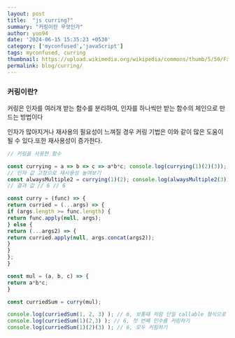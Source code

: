 ```yaml
---
layout: post
title:  "js curring?"
summary: "커링이란 무엇인가"
author: yoo94
date: '2024-06-15 15:35:23 +0530'
category: ['myconfused','javaScript']
tags: myconfused, curring
thumbnail: https://upload.wikimedia.org/wikipedia/commons/thumb/5/50/Fxemoji_u2049.svg/255px-Fxemoji_u2049.svg.png
permalink: blog/curring/
---
```


### 커링이란?
커링은 인자를 여러개 받는 함수를 분리하여, 인자를 하나씩만 받는 함수의 체인으로 만드는 방법이다

인자가 많아지거나 재사용의 필요성이 느껴질 경우 커링 기법은 이와 같이 많은 도움이 될 수 있다.또한 재사용성이 증가한다.
```javascript
// 커링을 사용한 함수 

const currying = a => b => c => a*b*c; console.log(currying(1)(2)(3)); 
// 인자 값 고정으로 재사용성 높여보기 
const alwaysMultiple2 = currying(1)(2); console.log(alwaysMultiple2(3)); 
// 결과 값 // 6 // 6

```


```javascript
const curry = (func) => {
return curried = (...args) => {
if (args.length >= func.length) {
return func.apply(null, args);
} else {
return (...args2) => {
return curried.apply(null, args.concat(args2));
}
}
};
}

const mul = (a, b, c) => {
return a*b*c;
}

const curriedSum = curry(mul);

console.log(curriedSum(1, 2, 3) ); // 6, 보통때 처럼 단일 callable 형식으로 호출하기
console.log(curriedSum(1)(2,3) ); // 6, 첫 번째 인수를 커링하기
console.log(curriedSum(1)(2)(3) ); // 6, 모두 커링하기
```

